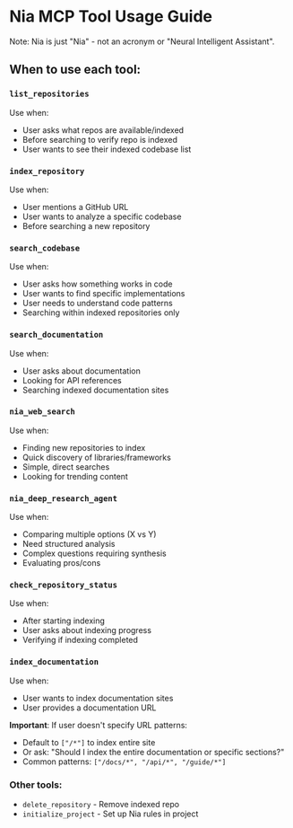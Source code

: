 # Nia MCP Tool Usage Guide

Note: Nia is just "Nia" - not an acronym or "Neural Intelligent Assistant".

## When to use each tool:

### `list_repositories`
Use when:
- User asks what repos are available/indexed
- Before searching to verify repo is indexed
- User wants to see their indexed codebase list

### `index_repository`
Use when:
- User mentions a GitHub URL
- User wants to analyze a specific codebase
- Before searching a new repository

### `search_codebase`
Use when:
- User asks how something works in code
- User wants to find specific implementations
- User needs to understand code patterns
- Searching within indexed repositories only

### `search_documentation` 
Use when:
- User asks about documentation
- Looking for API references
- Searching indexed documentation sites

### `nia_web_search`
Use when:
- Finding new repositories to index
- Quick discovery of libraries/frameworks
- Simple, direct searches
- Looking for trending content

### `nia_deep_research_agent`
Use when:
- Comparing multiple options (X vs Y)
- Need structured analysis
- Complex questions requiring synthesis
- Evaluating pros/cons

### `check_repository_status`
Use when:
- After starting indexing
- User asks about indexing progress
- Verifying if indexing completed

### `index_documentation`
Use when:
- User wants to index documentation sites
- User provides a documentation URL

**Important**: If user doesn't specify URL patterns:
- Default to `["/*"]` to index entire site
- Or ask: "Should I index the entire documentation or specific sections?"
- Common patterns: `["/docs/*", "/api/*", "/guide/*"]`

### Other tools:
- `delete_repository` - Remove indexed repo
- `initialize_project` - Set up Nia rules in project